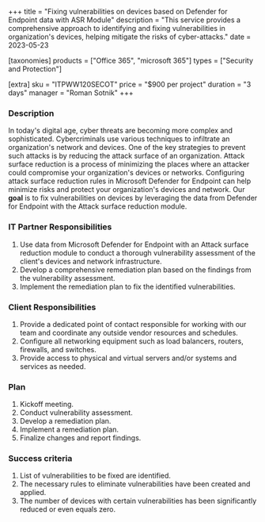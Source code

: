 +++
title = "Fixing vulnerabilities on devices based on Defender for Endpoint data with ASR Module"
description = "This service provides a comprehensive approach to identifying and fixing vulnerabilities in organization's devices, helping mitigate the risks of cyber-attacks."
date = 2023-05-23

[taxonomies]
products = ["Office 365", "microsoft 365"]
types = ["Security and Protection"]

[extra]
sku = "ITPWW120SECOT"
price = "$900 per project"
duration = "3 days"
manager = "Roman Sotnik"
+++

### Description

In today's digital age, cyber threats are becoming more complex and sophisticated. Cybercriminals use various techniques to infiltrate an organization's network and devices. One of the key strategies to prevent such attacks is by reducing the attack surface of an organization. Attack surface reduction is a process of minimizing the places where an attacker could compromise your organization's devices or networks. Configuring attack surface reduction rules in Microsoft Defender for Endpoint can help minimize risks and protect your organization's devices and network. Our **goal** is to fix vulnerabilities on devices by leveraging the data from Defender for Endpoint with the Attack surface reduction module.

### IT Partner Responsibilities

1. Use data from Microsoft Defender for Endpoint with an Attack surface reduction module to conduct a thorough vulnerability assessment of the client's devices and network infrastructure. 
2. Develop a comprehensive remediation plan based on the findings from the vulnerability assessment. 
3. Implement the remediation plan to fix the identified vulnerabilities. 

### Client Responsibilities

1. Provide a dedicated point of contact responsible for working with our team and coordinate any outside vendor resources and schedules.
2. Configure all networking equipment such as load balancers, routers, firewalls, and switches.
3. Provide access to physical and virtual servers and/or systems and services as needed. 

### Plan

1. Kickoff meeting.
2. Conduct vulnerability assessment.
3. Develop a remediation plan.
4. Implement a remediation plan. 
5. Finalize changes and report findings. 

### Success criteria

1. List of vulnerabilities to be fixed are identified.
2. The necessary rules to eliminate vulnerabilities have been created and applied.
3. The number of devices with certain vulnerabilities has been significantly reduced or even equals zero.